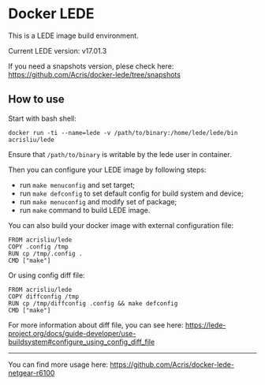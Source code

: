 # Docker LEDE
This is a LEDE image build environment.

Current LEDE version: v17.01.3

If you need a snapshots version, plese check here: https://github.com/Acris/docker-lede/tree/snapshots

## How to use
Start with bash shell:
```shell
docker run -ti --name=lede -v /path/to/binary:/home/lede/lede/bin acrisliu/lede
```

Ensure that `/path/to/binary` is writable by the lede user in container.

Then you can configure your LEDE image by following steps:
- run `make menuconfig` and set target;
- run `make defconfig` to set default config for build system and device;
- run `make menuconfig` and modify set of package;
- run `make` command to build LEDE image.


You can also build your docker image with external configuration file:

```
FROM acrisliu/lede
COPY .config /tmp
RUN cp /tmp/.config .
CMD ["make"]
```

Or using config diff file:

```
FROM acrisliu/lede
COPY diffconfig /tmp
RUN cp /tmp/diffconfig .config && make defconfig
CMD ["make"]
```

For more information about diff file, you can see here: https://lede-project.org/docs/guide-developer/use-buildsystem#configure_using_config_diff_file

---

You can find more usage here: https://github.com/Acris/docker-lede-netgear-r6100
